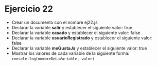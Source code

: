 # Ejercicio 22

- Crear un documento con el nombre ej22.js
- Declarar la variable **salir** y establecer el siguiente valor: true
- Declarar la variable **casado** y establecer el siguiente valor: false
- Declarar la variable **usuarioRegistrado** y establecer el siguiente valor: false
- Declarar la variable **meGustaJs** y establecer el siguiente valor: true
- Mostrar los valores de cada variable de la siguiente forma:
  `console.log(nombreDeLaVariable, valor)`
